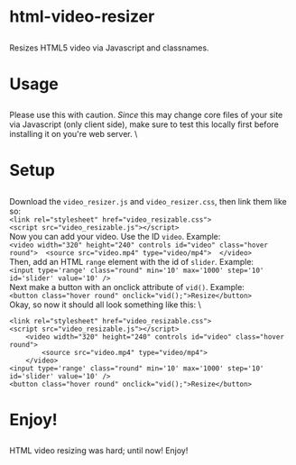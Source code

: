 # html-video-resizer
##
Resizes HTML5 video via Javascript and classnames.

# Usage
##
Please use this with caution. _Since_ this may change core files of your site via Javascript (only client side), make sure to test this locally first before installing it on you're web server. \

# Setup
##
Download the `video_resizer.js` and `video_resizer.css`, then link them like so: \
`<link rel="stylesheet" href="video_resizable.css">` \
`<script src="video_resizable.js"></script>` \
Now you can add your video. Use the ID `video`. Example: \
`<video width="320" height="240" controls id="video" class="hover round"> 
    <source src="video.mp4" type="video/mp4"> 
</video>` \
Then, add an HTML `range` element with the id of `slider`. Example: \
`<input type='range' class="round" min='10' max='1000' step='10' id='slider' value='10' />` \
Next make a button with an onclick attribute of `vid()`. Example: \
`<button class="hover round" onclick="vid();">Resize</button>` \
Okay, so now it should all look something like this: \
```
<link rel="stylesheet" href="video_resizable.css"> 
<script src="video_resizable.js"></script> 
	<video width="320" height="240" controls id="video" class="hover round"> 
		<source src="video.mp4" type="video/mp4"> 
	</video> 
<input type='range' class="round" min='10' max='1000' step='10' id='slider' value='10' /> 
<button class="hover round" onclick="vid();">Resize</button> 
```

# Enjoy!
##
HTML video resizing was hard; until now! Enjoy!
